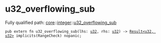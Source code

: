 # u32_overflowing_sub

Fully qualified path: [core](./core.md)::[integer](./core-integer.md)::[u32_overflowing_sub](./core-integer-u32_overflowing_sub.md)

<pre><code class="language-cairo">pub extern fn u32_overflowing_sub(lhs: <a href="core-integer-u32.html">u32</a>, rhs: <a href="core-integer-u32.html">u32</a>) -&gt; <a href="core-result-Result.html">Result&lt;u32, u32&gt;</a> implicits(RangeCheck) nopanic;</code></pre>

